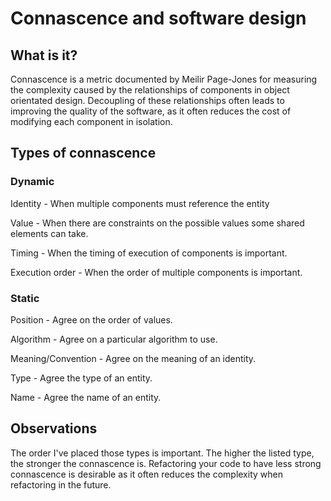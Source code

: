 # Connascence and software design

## What is it?

Connascence is a metric documented by Meilir Page-Jones for measuring the complexity caused by the relationships of components in object orientated design. Decoupling of these relationships often leads to improving the quality of the software, as it often reduces the cost of modifying each component in isolation.

## Types of connascence

### Dynamic 

Identity - When multiple components must reference the entity

Value - When there are constraints on the possible values some shared elements can take.

Timing - When the timing of execution of components is important.

Execution order - When the order of multiple components is important.

### Static

Position - Agree on the order of values.

Algorithm - Agree on a particular algorithm to use.

Meaning/Convention - Agree on the meaning of an identity.

Type - Agree the type of an entity.

Name - Agree the name of an entity.

## Observations

The order I've placed those types is important. The higher the listed type, the stronger the connascence is. Refactoring your code to have less strong connascence is desirable as it often reduces the complexity when refactoring in the future.